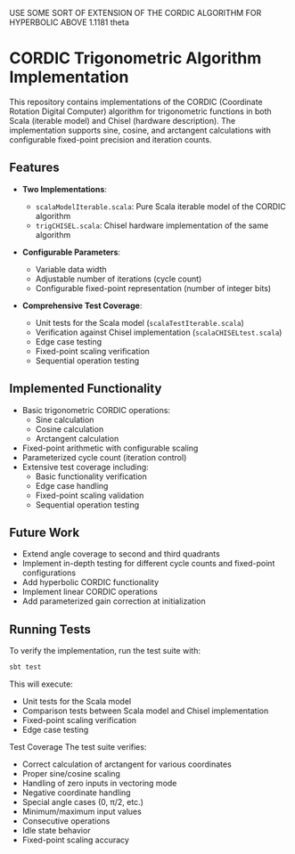 
USE SOME SORT OF EXTENSION OF THE CORDIC ALGORITHM FOR HYPERBOLIC ABOVE 1.1181 theta





# CORDIC Trigonometric Algorithm Implementation




This repository contains implementations of the CORDIC (Coordinate Rotation Digital Computer) algorithm for trigonometric functions in both Scala (iterable model) and Chisel (hardware description). The implementation supports sine, cosine, and arctangent calculations with configurable fixed-point precision and iteration counts.

## Features

- **Two Implementations**:
  - `scalaModelIterable.scala`: Pure Scala iterable model of the CORDIC algorithm
  - `trigCHISEL.scala`: Chisel hardware implementation of the same algorithm

- **Configurable Parameters**:
  - Variable data width
  - Adjustable number of iterations (cycle count)
  - Configurable fixed-point representation (number of integer bits)

- **Comprehensive Test Coverage**:
  - Unit tests for the Scala model (`scalaTestIterable.scala`)
  - Verification against Chisel implementation (`scalaCHISELtest.scala`)
  - Edge case testing
  - Fixed-point scaling verification
  - Sequential operation testing

## Implemented Functionality

- Basic trigonometric CORDIC operations:
  - Sine calculation
  - Cosine calculation
  - Arctangent calculation
- Fixed-point arithmetic with configurable scaling
- Parameterized cycle count (iteration control)
- Extensive test coverage including:
  - Basic functionality verification
  - Edge case handling
  - Fixed-point scaling validation
  - Sequential operation testing

## Future Work

- Extend angle coverage to second and third quadrants
- Implement in-depth testing for different cycle counts and fixed-point configurations
- Add hyperbolic CORDIC functionality
- Implement linear CORDIC operations
- Add parameterized gain correction at initialization

## Running Tests

To verify the implementation, run the test suite with:

```bash
sbt test
```


This will execute:
- Unit tests for the Scala model
- Comparison tests between Scala model and Chisel implementation
- Fixed-point scaling verification
- Edge case testing

Test Coverage
The test suite verifies:
- Correct calculation of arctangent for various coordinates
- Proper sine/cosine scaling
- Handling of zero inputs in vectoring mode
- Negative coordinate handling
- Special angle cases (0, π/2, etc.)
- Minimum/maximum input values
- Consecutive operations
- Idle state behavior
- Fixed-point scaling accuracy

